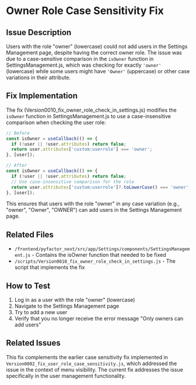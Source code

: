 # Owner Role Case Sensitivity Fix

## Issue Description

Users with the role "owner" (lowercase) could not add users in the Settings Management page, despite having the correct owner role. The issue was due to a case-sensitive comparison in the `isOwner` function in SettingsManagement.js, which was checking for exactly `'owner'` (lowercase) while some users might have `'Owner'` (uppercase) or other case variations in their attribute.

## Fix Implementation

The fix (Version0010_fix_owner_role_check_in_settings.js) modifies the `isOwner` function in SettingsManagement.js to use a case-insensitive comparison when checking the user role:

```javascript
// Before
const isOwner = useCallback(() => {
  if (!user || !user.attributes) return false;
  return user.attributes['custom:userrole'] === 'owner';
}, [user]);

// After
const isOwner = useCallback(() => {
  if (!user || !user.attributes) return false;
  // Use case-insensitive comparison for the role
  return user.attributes['custom:userrole']?.toLowerCase() === 'owner';
}, [user]);
```

This ensures that users with the role "owner" in any case variation (e.g., "owner", "Owner", "OWNER") can add users in the Settings Management page.

## Related Files

- `/frontend/pyfactor_next/src/app/Settings/components/SettingsManagement.js` - Contains the isOwner function that needed to be fixed
- `/scripts/Version0010_fix_owner_role_check_in_settings.js` - The script that implements the fix

## How to Test

1. Log in as a user with the role "owner" (lowercase)
2. Navigate to the Settings Management page
3. Try to add a new user
4. Verify that you no longer receive the error message "Only owners can add users"

## Related Issues

This fix complements the earlier case sensitivity fix implemented in `Version0002_fix_user_role_case_sensitivity.js`, which addressed the issue in the context of menu visibility. The current fix addresses the issue specifically in the user management functionality. 